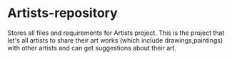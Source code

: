 # Artists-repository
Stores all files and requirements for Artists project.
This is the project that let's all artists to share their art works (which include drawings,paintings) with other artists and can get suggestions about their art.
